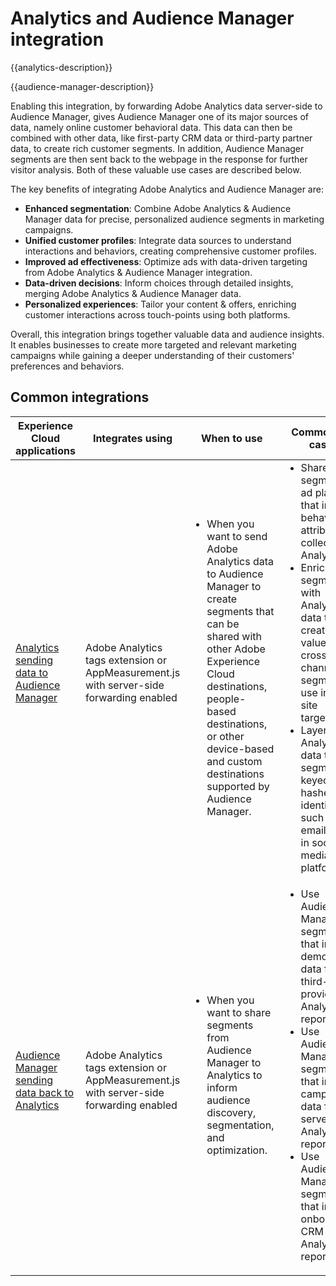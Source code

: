 ---
---

# Analytics and Audience Manager integration

{{analytics-description}}

{{audience-manager-description}}

Enabling this integration, by forwarding Adobe Analytics data server-side to Audience Manager, gives Audience Manager one of its major sources of data, namely online customer behavioral data. This data can then be combined with other data, like first-party CRM data or third-party partner data, to create rich customer segments. In addition, Audience Manager segments are then sent back to the webpage in the response for further visitor analysis. Both of these valuable use cases are described below.

The key benefits of integrating Adobe Analytics and Audience Manager are:

+ **Enhanced segmentation**: Combine Adobe Analytics & Audience Manager data for precise, personalized audience segments in marketing campaigns.
+ **Unified customer profiles**: Integrate data sources to understand interactions and behaviors, creating comprehensive customer profiles.
+ **Improved ad effectiveness**: Optimize ads with data-driven targeting from Adobe Analytics & Audience Manager integration.
+ **Data-driven decisions**: Inform choices through detailed insights, merging Adobe Analytics & Audience Manager data.
+ **Personalized experiences**: Tailor your content & offers, enriching customer interactions across touch-points using both platforms.

Overall, this integration brings together valuable data and audience insights. It enables businesses to create more targeted and relevant marketing campaigns while gaining a deeper understanding of their customers' preferences and behaviors.

## Common integrations

<table>
    <thead>
        <tr>
            <th>Experience Cloud applications</th>
            <th>Integrates using</th>
            <th>When to use</th>
            <th>Common use cases</th>
        </tr>
    </thead>
    <tbody>
        <tr>
            <td>
                <a href="/docs/analytics-learn/tutorials/integrations/audience-manager/enable-server-side-forwarding-in-adobe-launch.html" target="_blank" rel="noreferrer">Analytics sending data to Audience Manager</a>
            </td>
            <td>Adobe Analytics tags extension or AppMeasurement.js with server-side forwarding enabled</td>
            <td>
                <ul style="margin-top: 0;">
                    <li>When you want to send Adobe Analytics data to Audience Manager to create segments that can be shared with other Adobe Experience Cloud destinations, people-based destinations, or other device-based and custom destinations supported by Audience Manager.</li>
                </ul>
            </td>
            <td>
                <ul style="margin-top: 0;">
                    <li>Share segments to ad platforms that include behavioral attributes collected in Analytics.</li>
                    <li>Enrich segments with Analytics data to create high-value, cross-channel segments to use in on-site targeting.</li>
                    <li>Layer in Analytics data to segments keyed off on hashed identifiers, such as email, to use in social media platforms.</li>
                </ul>
            </td>
        </tr>        
        <tr>
            <td>
                <a href="https://experienceleague.adobe.com/docs/analytics/integration/audience-analytics/mc-audiences-aam.html" target="_blank" rel="noreferrer">Audience Manager sending data back to Analytics</a>
            </td>
            <td>Adobe Analytics tags extension or AppMeasurement.js with server-side forwarding enabled</td>
            <td>
                <ul style="margin-top: 0;">
                    <li>When you want to share segments from Audience Manager to Analytics to inform audience discovery, segmentation, and optimization.</li>
                </ul>
            </td>
            <td>
                <ul style="margin-top: 0;">
                    <li>Use Audience Manager segments that include demographic data from third-party providers in Analytics reports.</li>
                    <li>Use Audience Manager segments that include campaign data from ad servers in Analytics reports.</li>
                    <li>Use Audience Manager segments that include onboarded CRM data in Analytics reports.</li>
                </ul>
            </td>
        </tr>
    </tbody>
</table>
